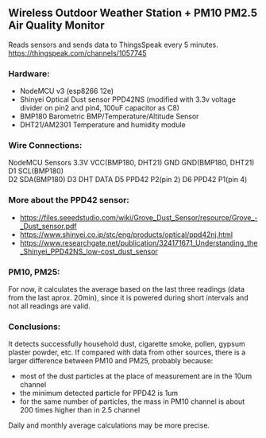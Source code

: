 ## Wireless Outdoor Weather Station + PM10 PM2.5 Air Quality Monitor
Reads sensors and sends data to ThingsSpeak every 5 minutes.
https://thingspeak.com/channels/1057745

### Hardware:
- NodeMCU v3 (esp8266 12e)
- Shinyei Optical Dust sensor PPD42NS (modified with 3.3v voltage divider on pin2 and pin4, 100uF capacitor as C8)
- BMP180 Barometric BMP/Temperature/Altitude Sensor
- DHT21/AM2301 Temperature and humidity module

### Wire Connections:
NodeMCU     Sensors 
3.3V        VCC(BMP180, DHT21)
GND         GND(BMP180, DHT21)
D1          SCL(BMP180)          
D2          SDA(BMP180)
D3          DHT DATA
D5          PPD42 P2(pin 2)
D6          PPD42 P1(pin 4)    

### More about the PPD42 sensor:
- https://files.seeedstudio.com/wiki/Grove_Dust_Sensor/resource/Grove_-_Dust_sensor.pdf
- https://www.shinyei.co.jp/stc/eng/products/optical/ppd42nj.html
- https://www.researchgate.net/publication/324171671_Understanding_the_Shinyei_PPD42NS_low-cost_dust_sensor

### PM10, PM25:
For now, it calculates the average based on the last three readings (data from the last aprox. 20min),
since it is powered during short intervals and not all readings are valid.

### Conclusions:
It detects successfully household dust, cigarette smoke, pollen, gypsum plaster powder, etc.
If compared with data from other sources, there is a larger difference between PM10 and PM25, probably because:
- most of the dust particles at the place of measurement are in the 10um channel
- the minimum detected particle for PPD42 is 1um
- for the same number of particles, the mass in PM10 channel is about 200 times higher than in 2.5 channel

Daily and monthly average calculations may be more precise.